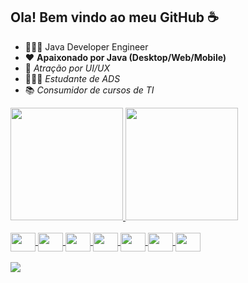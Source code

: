 ## Ola! Bem vindo ao meu GitHub ☕️
* 👨🏻‍💻 Java Developer Engineer
* ❤️ **Apaixonado por Java (Desktop/Web/Mobile)**
* 🎨 *Atração por UI/UX*
* 👨🏻‍🎓 *Estudante de ADS*
* 📚 *Consumidor de cursos de TI*

<div>
  <a href="https://github.com/davi-manolo">
  <img height="180em" src="https://github-readme-stats.vercel.app/api?username=davi-manolo&show_icons=true&theme=radical&include_all_commits=true&count_private=true"/>
  <img height="180em" src="https://github-readme-stats.vercel.app/api/top-langs/?username=davi-manolo&layout=compact&langs_count=7&theme=radical"/>
</div>
<div style="display: inline_block"><br>
  <img align="center" height="30" width="40" src="https://cdn.jsdelivr.net/gh/devicons/devicon/icons/java/java-original.svg">
  <img align="center" height="30" width="40" src="https://cdn.jsdelivr.net/gh/devicons/devicon/icons/spring/spring-original.svg">
  <img align="center" height="30" width="40" src="https://cdn.jsdelivr.net/gh/devicons/devicon/icons/javascript/javascript-original.svg">
  <img align="center" height="30" width="40" src="https://cdn.jsdelivr.net/gh/devicons/devicon/icons/html5/html5-original.svg">
  <img align="center" height="30" width="40" src="https://cdn.jsdelivr.net/gh/devicons/devicon/icons/css3/css3-original.svg">
  <img align="center" height="30" width="40" src="https://cdn.jsdelivr.net/gh/devicons/devicon/icons/python/python-original.svg">
  <img align="center" height="30" width="40" src="https://cdn.jsdelivr.net/gh/devicons/devicon/icons/xd/xd-plain.svg"">
</div>
<div> 
  <br/>
  <a href="https://www.linkedin.com/in/davi-manolo/" target="_blank"><img src="https://img.shields.io/badge/-LinkedIn-%230077B5?style=for-the-badge&logo=linkedin&logoColor=white" target="_blank"></a> 
 
</div>
